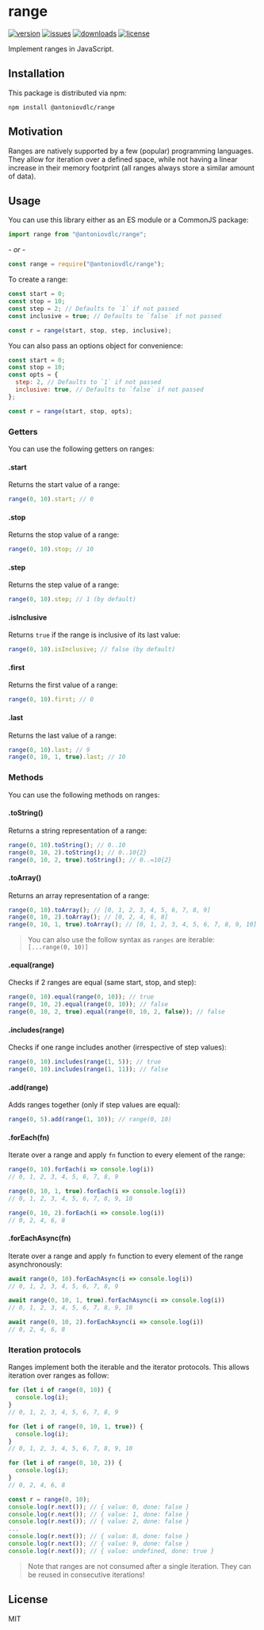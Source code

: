 # range

[![version](https://img.shields.io/npm/v/@antoniovdlc/range.svg)](http://npm.im/@antoniovdlc/range)
[![issues](https://img.shields.io/github/issues-raw/antoniovdlc/range.svg)](https://github.com/AntonioVdlC/range/issues)
[![downloads](https://img.shields.io/npm/dt/@antoniovdlc/range.svg)](http://npm.im/@antoniovdlc/range)
[![license](https://img.shields.io/npm/l/@antoniovdlc/range.svg)](http://opensource.org/licenses/MIT)

Implement ranges in JavaScript.

## Installation

This package is distributed via npm:

```
npm install @antoniovdlc/range
```

## Motivation

Ranges are natively supported by a few (popular) programming languages. They allow for iteration over a defined space, while not having a linear increase in their memory footprint (all ranges always store a similar amount of data).

## Usage

You can use this library either as an ES module or a CommonJS package:
```js
import range from "@antoniovdlc/range";
```
*- or -*
```js
const range = require("@antoniovdlc/range");
```

To create a range:
```js
const start = 0;
const stop = 10;
const step = 2; // Defaults to `1` if not passed
const inclusive = true; // Defaults to `false` if not passed

const r = range(start, stop, step, inclusive);
```

You can also pass an options object for convenience:
```js
const start = 0;
const stop = 10;
const opts = {
  step: 2, // Defaults to `1` if not passed
  inclusive: true, // Defaults to `false` if not passed
};

const r = range(start, stop, opts);
```


### Getters

You can use the following getters on ranges:

#### .start

Returns the start value of a range:
```js
range(0, 10).start; // 0
```

#### .stop

Returns the stop value of a range:
```js
range(0, 10).stop; // 10
```

#### .step

Returns the step value of a range:
```js
range(0, 10).step; // 1 (by default)
```

#### .isInclusive

Returns `true` if the range is inclusive of its last value:
```js
range(0, 10).isInclusive; // false (by default)
```

#### .first

Returns the first value of a range:
```js
range(0, 10).first; // 0
```

#### .last

Returns the last value of a range:
```js
range(0, 10).last; // 9
range(0, 10, 1, true).last; // 10
```

### Methods

You can use the following methods on ranges:

#### .toString()

Returns a string representation of a range:
```js
range(0, 10).toString(); // 0..10
range(0, 10, 2).toString(); // 0..10{2}
range(0, 10, 2, true).toString(); // 0..=10{2}
```

#### .toArray()

Returns an array representation of a range:
```js
range(0, 10).toArray(); // [0, 1, 2, 3, 4, 5, 6, 7, 8, 9]
range(0, 10, 2).toArray(); // [0, 2, 4, 6, 8]
range(0, 10, 1, true).toArray(); // [0, 1, 2, 3, 4, 5, 6, 7, 8, 9, 10]
```

> You can also use the follow syntax as `ranges` are iterable:
> `[...range(0, 10)]`

#### .equal(range)

Checks if 2 ranges are equal (same start, stop, and step):
```js
range(0, 10).equal(range(0, 10)); // true
range(0, 10, 2).equal(range(0, 10)); // false
range(0, 10, 2, true).equal(range(0, 10, 2, false)); // false
```

#### .includes(range)

Checks if one range includes another (irrespective of step values):
```js
range(0, 10).includes(range(1, 5)); // true
range(0, 10).includes(range(1, 11)); // false
```

#### .add(range)

Adds ranges together (only if step values are equal):
```js
range(0, 5).add(range(1, 10)); // range(0, 10)
```

#### .forEach(fn)

Iterate over a range and apply `fn` function to every element of the range:
```js
range(0, 10).forEach(i => console.log(i))
// 0, 1, 2, 3, 4, 5, 6, 7, 8, 9

range(0, 10, 1, true).forEach(i => console.log(i))
// 0, 1, 2, 3, 4, 5, 6, 7, 8, 9, 10

range(0, 10, 2).forEach(i => console.log(i))
// 0, 2, 4, 6, 8
```

#### .forEachAsync(fn)

Iterate over a range and apply `fn` function to every element of the range asynchronously:
```js
await range(0, 10).forEachAsync(i => console.log(i))
// 0, 1, 2, 3, 4, 5, 6, 7, 8, 9

await range(0, 10, 1, true).forEachAsync(i => console.log(i))
// 0, 1, 2, 3, 4, 5, 6, 7, 8, 9, 10

await range(0, 10, 2).forEachAsync(i => console.log(i))
// 0, 2, 4, 6, 8
```

### Iteration protocols

Ranges implement both the iterable and the iterator protocols. This allows iteration over ranges as follow:

```js
for (let i of range(0, 10)) {
  console.log(i);
}
// 0, 1, 2, 3, 4, 5, 6, 7, 8, 9

for (let i of range(0, 10, 1, true)) {
  console.log(i);
}
// 0, 1, 2, 3, 4, 5, 6, 7, 8, 9, 10

for (let i of range(0, 10, 2)) {
  console.log(i);
}
// 0, 2, 4, 6, 8
```

```js
const r = range(0, 10);
console.log(r.next()); // { value: 0, done: false }
console.log(r.next()); // { value: 1, done: false }
console.log(r.next()); // { value: 2, done: false }
...
console.log(r.next()); // { value: 8, done: false }
console.log(r.next()); // { value: 9, done: false }
console.log(r.next()); // { value: undefined, done: true }
```

> Note that ranges are not consumed after a single iteration. They can be reused in consecutive iterations!

## License
MIT
